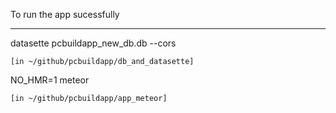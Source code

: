 To run the app sucessfully

____________________________________________


datasette pcbuildapp_new_db.db --cors 

    [in ~/github/pcbuildapp/db_and_datasette]

NO_HMR=1 meteor

    [in ~/github/pcbuildapp/app_meteor]
